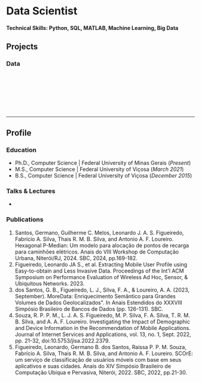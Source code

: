 # Data Scientist

#### Technical Skills: Python, SQL, MATLAB, Machine Learning, Big Data
## Projects
### Data




<br/><br/><br/><br/><br/><br/>

***
## Profile 
### Education
- Ph.D., Computer Science \| Federal University of Minas Gerais (_Present_)								       		
- M.S., Computer Science	\| Federal University of Viçosa (_March 2021_)	 			        		
- B.S., Computer Science  | Federal University of Viçosa (_December 2015_)

### Talks & Lectures
- 

### Publications
1. Santos, Germano, Guilherme C. Melos, Leonardo J. A. S. Figueiredo, Fabrício A. Silva, Thais R. M. B. Silva, and Antonio A. F. Loureiro. Hexagonal P-Median: Um modelo para alocação de pontos de recarga para caminhões elétricos. Anais do VIII Workshop de Computação Urbana, Niterói/RJ, 2024. SBC, 2024, pp.169-182.
2. Figueiredo, Leonardo JA S., et al. Extracting Mobile User Profile using Easy-to-obtain and Less Invasive Data. Proceedings of the Int'l ACM Symposium on Performance Evaluation of Wireless Ad Hoc, Sensor, & Ubiquitous Networks. 2023.
3. dos Santos, G. B., Figueiredo, L. J., Silva, F. A., & Loureiro, A. A. (2023, September). MoreData: Enriquecimento Semântico para Grandes Volumes de Dados Geolocalizados". In Anais Estendidos do XXXVIII Simpósio Brasileiro de Bancos de Dados (pp. 126-131). SBC.
4. Souza, R. P. P. M., L. J. A. S. Figueiredo, M. P. Silva, F. A. Silva, T. R. M. B. Silva, and A. A. F. Loureiro. Investigating the Impact of Demographic and Device Information in the Recommendation of Mobile Applications. Journal of Internet Services and Applications, vol. 13, no. 1, Sept. 2022, pp. 21-32, doi:10.5753/jisa.2022.2379.
5. Figueiredo, Leonardo, Germano B. dos Santos, Raissa P. P. M. Souza, Fabrício A. Silva, Thais R. M. B. Silva, and Antonio A. F. Loureiro. SCOrE: um serviço de classificação de usuários móveis com base em seus aplicativos e suas cidades. Anais do XIV Simpósio Brasileiro de Computação Ubíqua e Pervasiva, Niterói, 2022. SBC, 2022, pp.21-30. 
